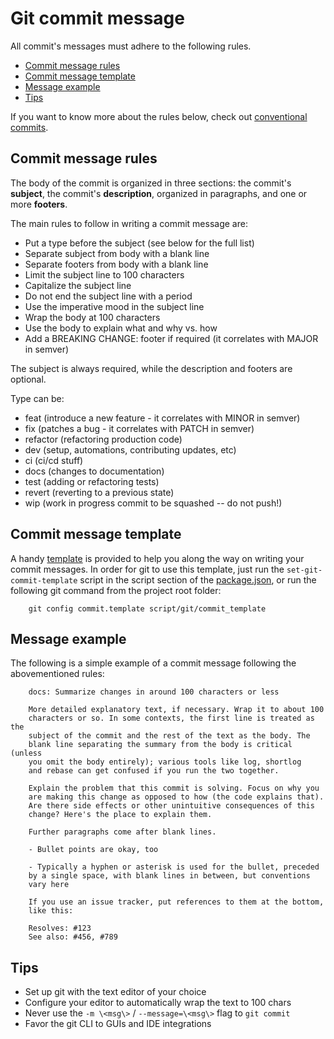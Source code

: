 # Git commit message

All commit's messages must adhere to the following rules.

-   [Commit message rules][]
-   [Commit message template][]
-   [Message example][]
-   [Tips][]

If you want to know more about the rules below, check out [conventional commits][].

[commit message rules]: #Commit_message_rules
[commit message template]: #Commit_message_template
[message example]: #Message_template
[tips]: #Tips
[conventional commits]: https://www.conventionalcommits.org/en/v1.0.0/

## Commit message rules

The body of the commit is organized in three sections: the commit's **subject**, the commit's **description**, organized in paragraphs, and one or more **footers**.

The main rules to follow in writing a commit message are:

-   Put a type before the subject (see below for the full list)
-   Separate subject from body with a blank line
-   Separate footers from body with a blank line
-   Limit the subject line to 100 characters
-   Capitalize the subject line
-   Do not end the subject line with a period
-   Use the imperative mood in the subject line
-   Wrap the body at 100 characters
-   Use the body to explain what and why vs. how
-   Add a BREAKING CHANGE: footer if required (it correlates with MAJOR in semver)

The subject is always required, while the description and footers are optional.

Type can be:

-   feat (introduce a new feature - it correlates with MINOR in semver)
-   fix (patches a bug - it correlates with PATCH in semver)
-   refactor (refactoring production code)
-   dev (setup, automations, contributing updates, etc)
-   ci (ci/cd stuff)
-   docs (changes to documentation)
-   test (adding or refactoring tests)
-   revert (reverting to a previous state)
-   wip (work in progress commit to be squashed -- do not push!)

## Commit message template

A handy [template][] is provided to help you along the way on writing your commit messages.
In order for git to use this template, just run the `set-git-commit-template` script in the script section of the [package.json][], or run the following git command from the project root folder:

    	git config commit.template script/git/commit_template

[template]: /scripts/git/commit_template
[package.json]: /package.json

## Message example

The following is a simple example of a commit message following the abovementioned rules:

    	docs: Summarize changes in around 100 characters or less

    	More detailed explanatory text, if necessary. Wrap it to about 100
    	characters or so. In some contexts, the first line is treated as the
    	subject of the commit and the rest of the text as the body. The
    	blank line separating the summary from the body is critical (unless
    	you omit the body entirely); various tools like log, shortlog
    	and rebase can get confused if you run the two together.

    	Explain the problem that this commit is solving. Focus on why you
    	are making this change as opposed to how (the code explains that).
    	Are there side effects or other unintuitive consequences of this
    	change? Here's the place to explain them.

    	Further paragraphs come after blank lines.

    	- Bullet points are okay, too

    	- Typically a hyphen or asterisk is used for the bullet, preceded
    	by a single space, with blank lines in between, but conventions
    	vary here

    	If you use an issue tracker, put references to them at the bottom,
    	like this:

    	Resolves: #123
    	See also: #456, #789

## Tips

-   Set up git with the text editor of your choice
-   Configure your editor to automatically wrap the text to 100 chars
-   Never use the `-m \<msg\>` / `--message=\<msg\>` flag to `git commit`
-   Favor the git CLI to GUIs and IDE integrations
